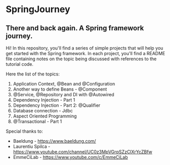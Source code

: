 # SpringJourney
## There and back again. A Spring framework journey.

Hi! In this repository, you'll find a series of simple projects that will help you get started with the Spring framework. 
In each project, you'll find a README file containing notes on the topic being discussed with references to the tutorial code.

Here the list of the topics:

1) Application Context, @Bean and @Configuration
2) Another way to define Beans - @Component
3) @Service, @Repository and DI with @Autowired
4) Dependency Injection - Part 1 
5) Dependency Injection - Part 2: @Qualifier
6) Database connection - Jdbc
7) Aspect Oriented Programming
8) @Transactional - Part 1


Special thanks to:

- Baeldung         - https://www.baeldung.com/
- Laurentiu Spilca - https://www.youtube.com/channel/UC0z3MpVGrpSZzClXrYcZBfw
- EmmeCiLab        - https://www.youtube.com/c/EmmeCiLab
